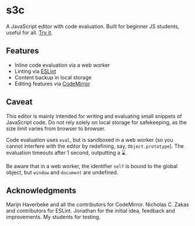 # s3c

A JavaScript editor with code evaluation.  Built for beginner JS
students, useful for all.  [Try it](http://0xc0de.fr/s3c).

## Features

- Inline code evaluation via a web worker
- Linting via [ESLint](http://eslint.org/)
- Content backup in local storage
- Editing features via [CodeMirror](http://codemirror.net/)

## Caveat

This editor is mainly intended for writing and evaluating small
snippets of JavaScript code.  Do not rely solely on local storage for
safekeeping, as the size limit varies from browser to browser.

Code evaluation uses `eval`, but is sandboxed in a web worker (so you cannot
interfere with the editor by redefining, say, `Object.prototype`).  The
evaluation timeouts after 1 second, outputting a ⌛.

Be aware that in a web worker, the identifier `self` is bound to the global
object, but `window` and `document` are undefined.

## Acknowledgments

Marijn Haverbeke and all the contributors for CodeMirror.  Nicholas
C. Zakas and contributors for ESLint.  Jonathan for the initial idea,
feedback and improvements.  My students for testing.
